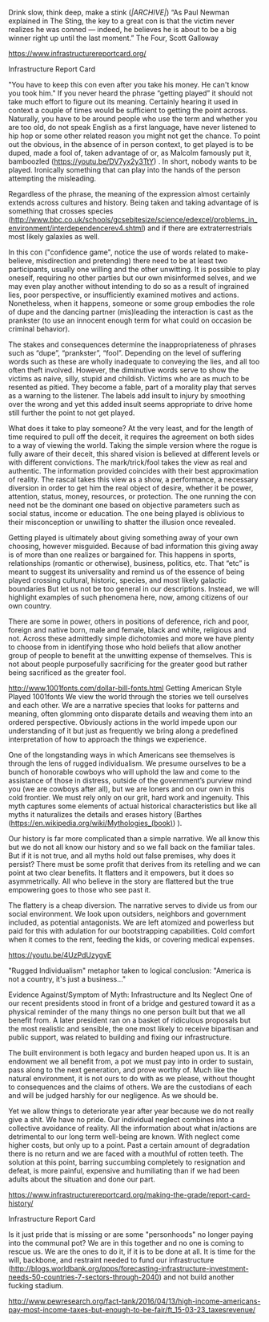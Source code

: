 Drink slow, think deep, make a stink (*|ARCHIVE|*)
“As Paul Newman explained in The Sting, the key to a great con is that the victim never realizes he was conned — indeed, he believes he is about to be a big winner right up until the last moment.” The Four, Scott Galloway

https://www.infrastructurereportcard.org/

Infrastructure Report Card

"You have to keep this con even after you take his money.
He can't know you took him."
If you never heard the phrase “getting played” it should not take much effort to figure out its meaning. Certainly hearing it used in context a couple of times would be sufficient to getting the point across. Naturally, you have to be around people who use the term and whether you are too old, do not speak English as a first language, have never listened to hip hop or some other related reason you might not get the chance. To point out the obvious, in the absence of in person context, to get played is to be duped, made a fool of, taken advantage of or, as Malcolm famously put it, bamboozled (https://youtu.be/DV7yx2y3TtY) . In short, nobody wants to be played. Ironically something that can play into the hands of the person attempting the misleading.

Regardless of the phrase, the meaning of the expression almost certainly extends across cultures and history. Being taken and taking advantage of is something that crosses species (http://www.bbc.co.uk/schools/gcsebitesize/science/edexcel/problems_in_environment/interdependencerev4.shtml)  and if there are extraterrestrials most likely galaxies as well.

In this con ("confidence game", notice the use of words related to make-believe, misdirection and pretending) there need to be at least two participants, usually one willing and the other unwitting. It is possible to play oneself, requiring no other parties but our own misinformed selves, and we may even play another without intending to do so as a result of ingrained lies, poor perspective, or insufficiently examined motives and actions. Nonetheless, when it happens, someone or some group embodies the role of dupe and the dancing partner (mis)leading the interaction is cast as the prankster (to use an innocent enough term for what could on occasion be criminal behavior).

The stakes and consequences determine the inappropriateness of phrases such as “dupe”, “prankster”, “fool”. Depending on the level of suffering words such as these are wholly inadequate to conveying the lies, and all too often theft involved. However, the diminutive words serve to show the victims as naive, silly, stupid and childish. Victims who are as much to be resented as pitied. They become a fable, part of a morality play that serves as a warning to the listener. The labels add insult to injury by smoothing over the wrong and yet this added insult seems appropriate to drive home still further the point to not get played.

What does it take to play someone? At the very least, and for the length of time required to pull off the deceit, it requires the agreement on both sides to a way of viewing the world. Taking the simple version where the rogue is fully aware of their deceit, this shared vision is believed at different levels or with different convictions. The mark/trick/fool takes the view as real and authentic. The information provided coincides with their best approximation of reality. The rascal takes this view as a show, a performance, a necessary diversion in order to get him the real object of desire, whether it be power, attention, status, money, resources, or protection. The one running the con need not be the dominant one based on objective parameters such as social status, income or education. The one being played is oblivious to their misconception or unwilling to shatter the illusion once revealed.

Getting played is ultimately about giving something away of your own choosing, however misguided. Because of bad information this giving away is of more than one realizes or bargained for. This happens in sports, relationships (romantic or otherwise), business, politics, etc. That “etc” is meant to suggest its universality and remind us of the essence of being played crossing cultural, historic, species, and most likely galactic boundaries But let us not be too general in our descriptions. Instead, we will highlight examples of such phenomena here, now, among citizens of our own country.

There are some in power, others in positions of deference, rich and poor, foreign and native born, male and female, black and white, religious and not. Across these admittedly simple dichotomies and more we have plenty to choose from in identifying those who hold beliefs that allow another group of people to benefit at the unwitting expense of themselves. This is not about people purposefully sacrificing for the greater good but rather being sacrificed as the greater fool.

http://www.1001fonts.com/dollar-bill-fonts.html
Getting American Style Played
1001fonts
We view the world through the stories we tell ourselves and each other. We are a narrative species that looks for patterns and meaning, often glomming onto disparate details and weaving them into an ordered perspective. Obviously actions in the world impede upon our understanding of it but just as frequently we bring along a predefined interpretation of how to approach the things we experience.

One of the longstanding ways in which Americans see themselves is through the lens of rugged individualism. We presume ourselves to be a bunch of honorable cowboys who will uphold the law and come to the assistance of those in distress, outside of the government’s purview mind you (we are cowboys after all), but we are loners and on our own in this cold frontier. We must rely only on our grit, hard work and ingenuity. This myth captures some elements of actual historical characteristics but like all myths it naturalizes the details and erases history (Barthes (https://en.wikipedia.org/wiki/Mythologies_(book)) ).

Our history is far more complicated than a simple narrative. We all know this but we do not all know our history and so we fall back on the familiar tales. But if it is not true, and all myths hold out false premises, why does it persist? There must be some profit that derives from its retelling and we can point at two clear benefits. It flatters and it empowers, but it does so asymmetrically. All who believe in the story are flattered but the true empowering goes to those who see past it.

The flattery is a cheap diversion. The narrative serves to divide us from our social environment. We look upon outsiders, neighbors and government included, as potential antagonists. We are left atomized and powerless but paid for this with adulation for our bootstrapping capabilities. Cold comfort when it comes to the rent, feeding the kids, or covering medical expenses.

https://youtu.be/4UzPdUzygvE

"Rugged Individualism" metaphor taken to logical conclusion:
"America is not a country, it's just a business..."

Evidence Against/Symptom of Myth:
Infrastructure and Its Neglect
One of our recent presidents stood in front of a bridge and gestured toward it as a physical reminder of the many things no one person built but that we all benefit from. A later president ran on a basket of ridiculous proposals but the most realistic and sensible, the one most likely to receive bipartisan and public support, was related to building and fixing our infrastructure.

The built environment is both legacy and burden heaped upon us. It is an endowment we all benefit from, a pot we must pay into in order to sustain, pass along to the next generation, and prove worthy of. Much like the natural environment, it is not ours to do with as we please, without thought to consequences and the claims of others. We are the custodians of each and will be judged harshly for our negligence. As we should be.

Yet we allow things to deteriorate year after year because we do not really give a shit. We have no pride. Our individual neglect combines into a collective avoidance of reality. All the information about what in/actions are detrimental to our long term well-being are known. With neglect come higher costs, but only up to a point. Past a certain amount of degradation there is no return and we are faced with a mouthful of rotten teeth. The solution at this point, barring succumbing completely to resignation and defeat, is more painful, expensive and humiliating than if we had been adults about the situation and done our part.

https://www.infrastructurereportcard.org/making-the-grade/report-card-history/

Infrastructure Report Card

Is it just pride that is missing or are some "personhoods" no longer paying into the communal pot? We are in this together and no one is coming to rescue us. We are the ones to do it, if it is to be done at all. It is time for the will, backbone, and restraint needed to fund our infrastructure (http://blogs.worldbank.org/ppps/forecasting-infrastructure-investment-needs-50-countries-7-sectors-through-2040) and not build another fucking stadium.

http://www.pewresearch.org/fact-tank/2016/04/13/high-income-americans-pay-most-income-taxes-but-enough-to-be-fair/ft_15-03-23_taxesrevenue/
